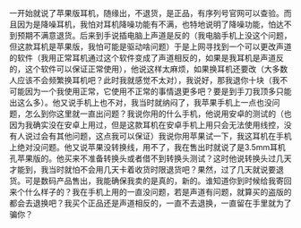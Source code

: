 一开始就说了苹果版耳机，随缘出，不退货，是正品，有序列号官网可以查验。而且因为是降噪耳机，我怕对耳机降噪功能有不满，也特地说明了降噪功能，怕达不到预期不满意退货。后来到手说插电脑上声道是反的（我电脑手机上没这个问题，但这款耳机是苹果版，我怕可能是驱动啥问题）于是上网寻找到一个可以更改声道的软件（我用正常耳机通过这个软件变成了声道相反的，如果是我耳机是声道反的，这个软件可以保证正常使用），他说这样太麻烦，如果换耳机还要改（大多数人应该不会频繁换耳机吧？此时我就感觉不太对），我说好，那我退你十块（我不可能因为一个我使用正常，它使用不正常的事情退更多吧？要是到手刀我顶多只能出这么多）。他又说手机上也不对，我当时就纳闷了，我苹果手机上一点也没问题，怎么到你这里就一直出问题？我说你用的什么手机，他说用安卓的测试的（也因为我确实没在安卓上用过，但是这款耳机在安卓手机上用只会无法使用线控，没有人说过会有其他问题，这点我可以保证）我说你用苹果试一下，我这耳机在手机上绝对没问题。他又说苹果没转换线，用不了，我在售出时就说了是3.5mm耳机孔苹果版的。他买来不准备转换头或者借不到转换头测试？这时他说转换头过几天才能到，我当时就怕不会用几天卡着收货时限退货吧？果然，过了几天就说要退货。可是数码产品售出，我能确保我卖的是真的，新的。谁知道你到时候给我寄回来个什么样子的？我在手机上用的一直没问题，若是声道有问题，就算买的盗版的都会去退换吧？我买个正品还是声道相反的，一直不去退换，一直留在手里就为了骗你？